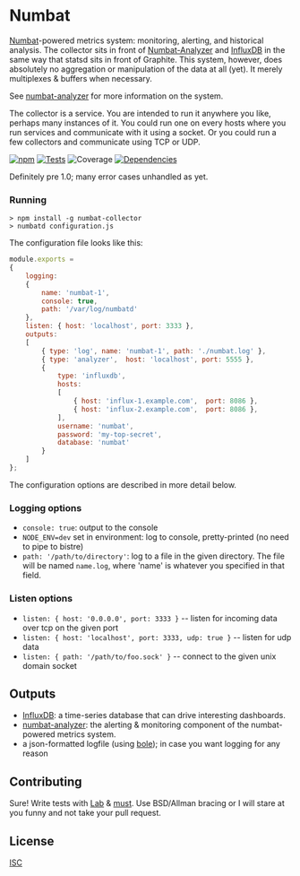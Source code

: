 # Numbat

[Numbat](http://www.arkive.org/numbat/myrmecobius-fasciatus/)-powered metrics system: monitoring, alerting, and historical analysis. The collector sits in front of [Numbat-Analyzer](https://github.com/ceejbot/numbat-analyzer) and [InfluxDB](http://influxdb.org/) in the same way that statsd sits in front of Graphite. This system, however, does absolutely no aggregation or manipulation of the data at all (yet). It merely multiplexes & buffers when necessary.

See [numbat-analyzer](https://github.com/ceejbot/numbat-analyzer) for more information on the system.

The collector is a service. You are intended to run it anywhere you like, perhaps many instances of it. You could run one on every hosts where you run services and communicate with it using a socket. Or you could run a few collectors and communicate using TCP or UDP.

[![npm](http://img.shields.io/npm/v/numbat-collector.svg?style=flat)](https://www.npmjs.org/package/numbat-collector) [![Tests](http://img.shields.io/travis/ceejbot/numbat-collector.svg?style=flat)](http://travis-ci.org/ceejbot/numbat-collector) ![Coverage](http://img.shields.io/badge/coverage-70%25-yellow.svg?style=flat)    [![Dependencies](https://david-dm.org/ceejbot/numbat-collector.svg)](https://david-dm.org/ceejbot/numbat-collector)

Definitely pre 1.0; many error cases unhandled as yet.

### Running

```shell
> npm install -g numbat-collector
> numbatd configuration.js
```

The configuration file looks like this:

```javascript
module.exports =
{
    logging:
    {
        name: 'numbat-1',
        console: true,
        path: '/var/log/numbatd'
    },
    listen: { host: 'localhost', port: 3333 },
    outputs:
    [
        { type: 'log', name: 'numbat-1', path: './numbat.log' },
        { type: 'analyzer',  host: 'localhost', port: 5555 },
        {
            type: 'influxdb',
            hosts:
            [
                { host: 'influx-1.example.com',  port: 8086 },
                { host: 'influx-2.example.com',  port: 8086 },
            ],
            username: 'numbat',
            password: 'my-top-secret',
            database: 'numbat'
        }
    ]
};
```

The configuration options are described in more detail below.

### Logging options

* `console: true`: output to the console
* `NODE_ENV=dev` set in environment: log to console, pretty-printed (no need to pipe to bistre)
* `path: '/path/to/directory'`: log to a file in the given directory. The file will be named `name.log`, where 'name' is whatever you specified in that field.

### Listen options

* `listen: { host: '0.0.0.0', port: 3333 }` -- listen for incoming data over tcp on the given port
* `listen: { host: 'localhost', port: 3333, udp: true }` -- listen for udp data
* `listen: { path: '/path/to/foo.sock' }` -- connect to the given unix domain socket

## Outputs

* [InfluxDB](http://influxdb.org/): a time-series database that can drive interesting dashboards.
* [numbat-analyzer](https://github.com/ceejbot/numbat-analyzer): the alerting & monitoring component of the numbat-powered metrics system.
* a json-formatted logfile (using [bole](https://github.com/rvagg/bole)); in case you want logging for any reason

## Contributing

Sure! Write tests with [Lab](https://www.npmjs.org/package/lab) & [must](https://www.npmjs.org/package/must). Use BSD/Allman bracing or I will stare at you funny and not take your pull request.

## License

[ISC](http://opensource.org/licenses/ISC)
